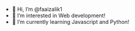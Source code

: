 - 👋 Hi, I’m @faaizalik1
- 👀 I’m interested in Web development!
- 🌱 I’m currently learning Javascript and Python!
<!-- - 💞️ I’m looking to collaborate on ... -->
<!-- - 📫 How to reach me ... -->

<!---
faaizalik1/faaizalik1 is a ✨ special ✨ repository because its `README.md` (this file) appears on your GitHub profile.
You can click the Preview link to take a look at your changes.
--->
